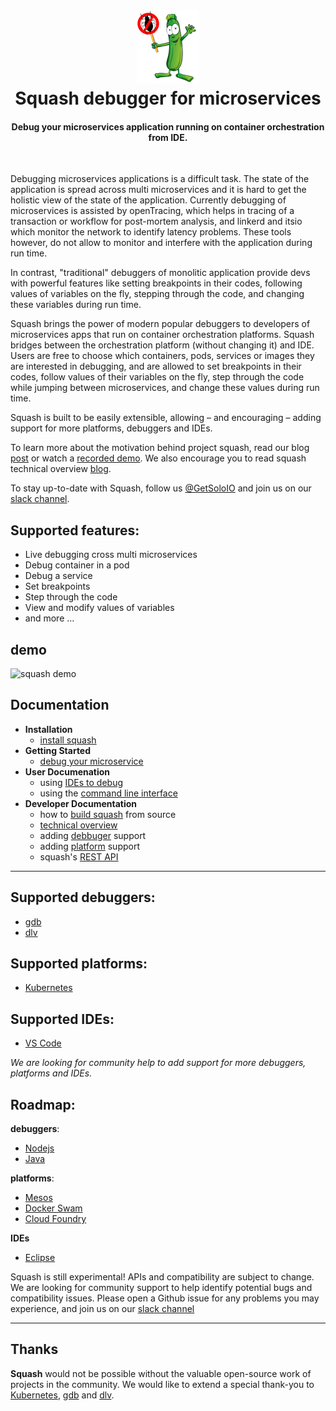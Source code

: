 <h1 align="center">
    <img src="images/squash-small-vs.png" alt="squash" width="100" height="118">
  <br>
  Squash debugger for microservices
</h1>


<h4 align="center">Debug your microservices application running on container orchestration from IDE.</h4>
<BR>


Debugging microservices applications is a difficult task. The state of the application is spread across multi microservices and it is hard to get the holistic view of the state of the application. Currently debugging of microservices is assisted by openTracing, which helps in tracing of a transaction or workflow for post-mortem analysis, and linkerd and itsio which monitor the network to identify latency problems. These tools however, do not allow to monitor and interfere with the application during run time. 

In contrast, "traditional" debuggers of monolitic application provide devs with powerful features like setting breakpoints in their codes, following values of variables on the fly, stepping through the code, and changing these variables during run time. 

Squash brings the power of modern popular debuggers to developers of microservices apps that run on container orchestration platforms. Squash bridges between the orchestration platform (without changing it) and IDE. Users are free to choose which containers, pods, services or images they are interested in debugging, and are allowed to set breakpoints in their codes, follow values of their variables on the fly, step through the code while jumping between microservices, and change these values during run time. 

Squash is built to be easily extensible, allowing – and encouraging – adding support for more platforms, debuggers and IDEs.

To learn more about the motivation behind project squash, read our blog [post](https://www.solo.io/single-post/2017/05/14/Squash-Microservices-Debugger) or watch a [recorded demo](). We also encourage you to read squash technical overview [blog]().

To stay up-to-date with Squash, follow us [@GetSoloIO](https://twitter.com/GetSoloIO) and join us on our [slack channel](http://slack.solo.io).


## Supported features:
* Live debugging cross multi microservices
* Debug container in a pod
* Debug a service
* Set breakpoints
* Step through the code
* View and modify values of variables
* and more ...

## demo

<img src="http://imgur.com/YDeaHYD" alt="squash demo">

## Documentation
- **Installation**
  - [install squash](docs/install)
- **Getting Started**
  - [debug your microservice](docs/getting-started.md)
- **User Documenation**
  - using [IDEs to debug](docs/IDEs.md)
  - using the [command line interface](docs/cli.md)
- **Developer Documentation**
  - how to [build squash](docs/build) from source
  - [technical overview](docs/techincal-overview.md)
  - adding [debbuger](docs/debuggers.md) support
  - adding [platform](docs/platforms.md) support
  - squash's [REST API](http://squash.solo.io)

---

## Supported debuggers:
 - [gdb](docs/debuggers/gdb.md)
 - [dlv](https://github.com/derekparker/delve)

## Supported platforms:
 - [Kubernetes](docs/platforms/kubernetes.md)
 
## Supported IDEs:
 - [VS Code](https://github.com/solo-io/squash-vscode)

*We are looking for community help to add support for more debuggers, platforms and IDEs.*

## Roadmap:
  
**debuggers**:
  - [Nodejs](https://nodejs.org/api/debugger.html)
  - [Java](http://docs.oracle.com/javase/7/docs/technotes/guides/jpda/jdwp-spec.html)

**platforms**:
  - [Mesos](http://mesos.apache.org)
  - [Docker Swam](https://github.com/docker/swarm)
  - [Cloud Foundry](https://www.cloudfoundry.org)
  
**IDEs**
  - [Eclipse](https://eclipse.org/ide/)


Squash is still experimental! APIs and compatibility are subject to change. We are looking for community support to help identify potential bugs and compatibility issues. Please open a Github issue for any problems you may experience, and join us on our [slack channel](http://slack.solo.io)

---

## Thanks

**Squash** would not be possible without the valuable open-source work of projects in the community. We would like to extend a special thank-you to [Kubernetes](https://kubernetes.io), [gdb](https://www.gnu.org/software/gdb/) and [dlv](https://github.com/derekparker/delve).
